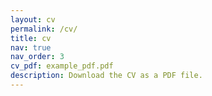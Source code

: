```yaml
---
layout: cv
permalink: /cv/
title: cv
nav: true
nav_order: 3
cv_pdf: example_pdf.pdf
description: Download the CV as a PDF file.
---
```

